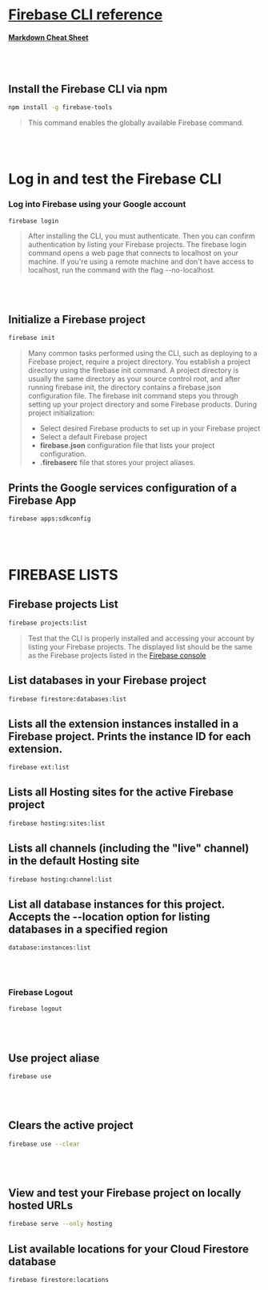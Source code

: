 # **[Firebase CLI reference](https://firebase.google.com/docs/cli)**
#### [Markdown Cheat Sheet](https://www.markdownguide.org/cheat-sheet/)
<br></br>

## Install the Firebase CLI via npm
``` bash
npm install -g firebase-tools
```
> This command enables the globally available Firebase command.



<br></br>


# Log in and test the Firebase CLI
### Log into Firebase using your Google account
``` bash
firebase login
```
> After installing the CLI, you must authenticate. Then you can confirm authentication by listing your Firebase projects. The firebase login command opens a web page that connects to localhost on your machine. If you're using a remote machine and don't have access to localhost, run the command with the flag --no-localhost.

<br></br>

## Initialize a Firebase project
``` bash
firebase init
```
> Many common tasks performed using the CLI, such as deploying to a Firebase project, require a project directory. You establish a project directory using the firebase init command. A project directory is usually the same directory as your source control root, and after running firebase init, the directory contains a firebase.json configuration file.
> The firebase init command steps you through setting up your project directory and some Firebase products. During project initialization:
> - Select desired Firebase products to set up in your Firebase project
> - Select a default Firebase project
> - **firebase.json** configuration file that lists your project configuration.
> - **.firebaserc** file that stores your project aliases.

##  Prints the Google services configuration of a Firebase App
``` bash
firebase apps:sdkconfig
```

<br></br>
#  FIREBASE LISTS

## Firebase projects List
``` bash
firebase projects:list
```
> Test that the CLI is properly installed and accessing your account by listing your Firebase projects. The displayed list should be the same as the Firebase projects listed in the [Firebase console](https://console.firebase.google.com/u/0/?_gl=1*14imetw*_ga*NjE2NDk0NjYyLjE2OTI1NDUxMjI.*_ga_CW55HF8NVT*MTY5MjU0NTEyMi4xLjAuMTY5MjU0NTEyMi4wLjAuMA..&pli=1)

##  List databases in your Firebase project
``` bash
firebase firestore:databases:list
```

##  Lists all the extension instances installed in a Firebase project. Prints the instance ID for each extension.
``` bash
firebase ext:list
```

##  Lists all Hosting sites for the active Firebase project
``` bash
firebase hosting:sites:list
```

##  Lists all channels (including the "live" channel) in the default Hosting site
``` bash
firebase hosting:channel:list
```

##  List all database instances for this project. Accepts the --location option for listing databases in a specified region
``` bash
database:instances:list
```

<br></br>

### Firebase Logout
``` bash
firebase logout
```

<br></br>

## Use project aliase
``` bash
firebase use
```

<br></br>

## Clears the active project
``` bash
firebase use --clear
```

<br></br>


##  View and test your Firebase project on locally hosted URLs
``` bash
firebase serve --only hosting
```


##  List available locations for your Cloud Firestore database
``` bash
firebase firestore:locations
```
